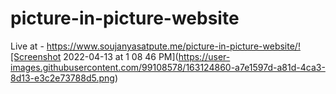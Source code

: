 # picture-in-picture-website
Live at - https://www.soujanyasatpute.me/picture-in-picture-website/![Screenshot 2022-04-13 at 1 08 46 PM](https://user-images.githubusercontent.com/99108578/163124860-a7e1597d-a81d-4ca3-8d13-e3c2e73788d5.png)
